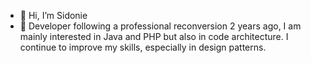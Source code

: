- 👋 Hi, I’m Sidonie
- 👀 Developer following a professional reconversion 2 years ago, I am mainly interested in Java and PHP but also in code architecture. I continue to improve my skills, especially in design patterns.
<!---- 🌱 I’m currently learning ...
- 💞️ I’m looking to collaborate on ...
- 📫 How to reach me ...


ASid1085/ASid1085 is a ✨ special ✨ repository because its `README.md` (this file) appears on your GitHub profile.
You can click the Preview link to take a look at your changes.
--->
